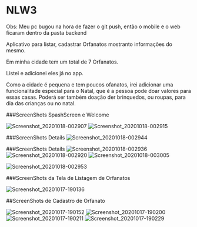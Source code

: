 # NLW3
Obs: Meu pc bugou na hora de fazer o git push, então o mobile e o web ficaram dentro da pasta backend

Aplicativo para listar, cadastrar Orfanatos mostranto informações do mesmo.

Em minha cidade tem um total de 7 Orfanatos.

Listei e adicionei eles já no app. 

Como a cidade é pequena e tem poucos ofanatos, irei adicionar uma funcionalitade especial para o Natal, que é a pessoa pode doar valores para essas casas.
Poderá ser também doação der brinquedos, ou roupas, para dia das crianças ou no natal.

###ScreenShots SpashScreen e Welcome

![Screenshot_20201018-002907](https://user-images.githubusercontent.com/20881531/96358040-3f3f6900-10d9-11eb-9ccd-c773b867b509.png)
![Screenshot_20201018-002915](https://user-images.githubusercontent.com/20881531/96358039-3f3f6900-10d9-11eb-828e-559bededbb53.png)

###ScreenShots Details
![Screenshot_20201018-002944](https://user-images.githubusercontent.com/20881531/96358035-3d75a580-10d9-11eb-8d4f-3e2974c16b0d.png)

###ScreenShots Details 
![Screenshot_20201018-002936](https://user-images.githubusercontent.com/20881531/96358037-3e0e3c00-10d9-11eb-9da7-4e217b4ce96f.png)
![Screenshot_20201018-002920](https://user-images.githubusercontent.com/20881531/96358038-3ea6d280-10d9-11eb-86ee-870c3ed87cd4.png)
![Screenshot_20201018-003005](https://user-images.githubusercontent.com/20881531/96358041-3fd7ff80-10d9-11eb-98f1-6587938db227.png)


![Screenshot_20201018-002953](https://user-images.githubusercontent.com/20881531/96358042-3fd7ff80-10d9-11eb-822a-c1671bf57b72.png)

###ScreenShots da Tela de Listagem de Orfanatos 

![Screenshot_20201017-190136](https://user-images.githubusercontent.com/20881531/96356909-43648a00-10cb-11eb-8551-2d3a8215bb4b.png)


##ScreenShots de Cadastro de Orfanato

![Screenshot_20201017-190152](https://user-images.githubusercontent.com/20881531/96356908-42335d00-10cb-11eb-9c58-a95858688b09.png)
![Screenshot_20201017-190200](https://user-images.githubusercontent.com/20881531/96356907-419ac680-10cb-11eb-9ce9-e73b1c19f054.png)
![Screenshot_20201017-190211](https://user-images.githubusercontent.com/20881531/96356905-40699980-10cb-11eb-823f-40faaa8649d6.png)
![Screenshot_20201017-190229](https://user-images.githubusercontent.com/20881531/96356910-4495b700-10cb-11eb-934b-7a30e6df904f.png)
